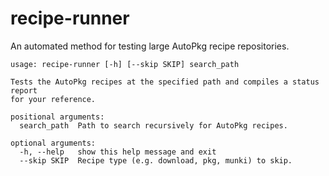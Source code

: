 # recipe-runner
An automated method for testing large AutoPkg recipe repositories.

```
usage: recipe-runner [-h] [--skip SKIP] search_path

Tests the AutoPkg recipes at the specified path and compiles a status report
for your reference.

positional arguments:
  search_path  Path to search recursively for AutoPkg recipes.

optional arguments:
  -h, --help   show this help message and exit
  --skip SKIP  Recipe type (e.g. download, pkg, munki) to skip.
```

